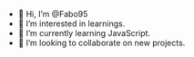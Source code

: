 - 👋 Hi, I’m @Fabo95
- 👀 I’m interested in learnings.
- 🌱 I’m currently learning JavaScript.
- 💞️ I’m looking to collaborate on new projects.

<!---
Fabo95/Fabo95 is a ✨ special ✨ repository because its `README.md` (this file) appears on your GitHub profile.
You can click the Preview link to take a look at your changes.
--->
